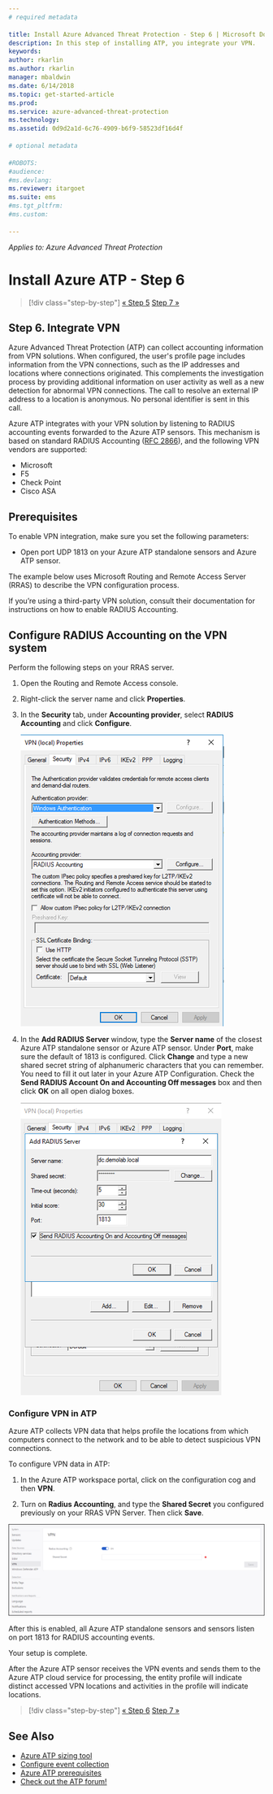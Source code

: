 ```yaml
---
# required metadata

title: Install Azure Advanced Threat Protection - Step 6 | Microsoft Docs
description: In this step of installing ATP, you integrate your VPN.
keywords:
author: rkarlin
ms.author: rkarlin
manager: mbaldwin
ms.date: 6/14/2018
ms.topic: get-started-article
ms.prod:
ms.service: azure-advanced-threat-protection
ms.technology:
ms.assetid: 0d9d2a1d-6c76-4909-b6f9-58523df16d4f

# optional metadata

#ROBOTS:
#audience:
#ms.devlang:
ms.reviewer: itargoet
ms.suite: ems
#ms.tgt_pltfrm:
#ms.custom:

---
```


*Applies to: Azure Advanced Threat Protection*



# Install Azure ATP - Step 6

>[!div class="step-by-step"]
[« Step 5](install-atp-step5.md)
[Step 7 »](install-atp-step7.md)

## Step 6. Integrate VPN

Azure Advanced Threat Protection (ATP)  can collect accounting information from VPN solutions. When configured, the user's profile page includes information from the VPN connections, such as the IP addresses and locations where connections originated. This complements the investigation process by providing additional information on user activity as well as a new detection for abnormal VPN connections. The call to resolve an external IP address to a location is anonymous. No personal identifier is sent in this call.

Azure ATP integrates with your VPN solution by listening to RADIUS accounting events forwarded to the Azure ATP sensors. This mechanism is based on standard RADIUS Accounting ([RFC 2866](https://tools.ietf.org/html/rfc2866)), and the following VPN vendors are supported:

-	Microsoft
-	F5
-	Check Point
-	Cisco ASA

## Prerequisites

To enable VPN integration, make sure you set the following parameters:

-	Open port UDP 1813 on your Azure ATP standalone sensors and Azure ATP sensor.


The example below uses Microsoft Routing and Remote Access Server (RRAS) to describe the VPN configuration process.

If you’re using a third-party VPN solution, consult their documentation for instructions on how to enable RADIUS Accounting.

## Configure RADIUS Accounting on the VPN system

Perform the following steps on your RRAS server.
 
1.	Open the Routing and Remote Access console.
2.	Right-click the server name and click **Properties**.
3.	In the **Security** tab, under **Accounting provider**, select **RADIUS Accounting** and click **Configure**.

    ![RADIUS setup](./media/radius-setup.png)

4.	In the **Add RADIUS Server** window, type the **Server name** of the closest Azure ATP standalone sensor or Azure ATP sensor. Under **Port**, make sure the default of 1813 is configured. Click **Change** and type a new shared secret string of alphanumeric characters that you can remember. You need to fill it out later in your Azure ATP Configuration. Check the **Send RADIUS Account On and Accounting Off messages** box and then click **OK** on all open dialog boxes.
 
     ![VPN setup](./media/vpn-set-accounting.png)
     
### Configure VPN in ATP

Azure ATP collects VPN data that helps profile the locations from which computers connect to the network and to be able to detect suspicious VPN connections.

To configure VPN data in ATP:

1.	In the Azure ATP workspace portal, click on the configuration cog and then **VPN**.
 

2.	Turn on **Radius Accounting**, and type the **Shared Secret** you configured previously on your RRAS VPN Server. Then click **Save**.
 

  ![Configure Azure ATP VPN](./media/atp-vpn-radius.png)


After this is enabled, all Azure ATP standalone sensors and sensors listen on port 1813 for RADIUS accounting events. 

Your setup is complete. 

After the Azure ATP sensor receives the VPN events and sends them to the Azure ATP cloud service for processing, the entity profile will indicate distinct accessed VPN locations and activities in the profile will indicate locations.





>[!div class="step-by-step"]
[« Step 6](install-atp-step5.md)
[Step 7 »](install-atp-step7.md)


## See Also
- [Azure ATP sizing tool](http://aka.ms/aatpsizingtool)
- [Configure event collection](configure-event-collection.md)
- [Azure ATP prerequisites](atp-prerequisites.md)
- [Check out the ATP forum!](https://aka.ms/azureatpcommunity)
